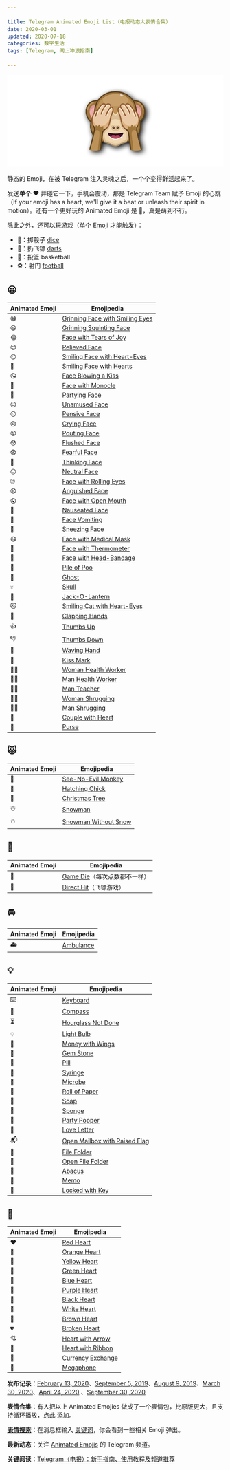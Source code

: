 ```yaml
---

title: Telegram Animated Emoji List（电报动态大表情合集）
date: 2020-03-01  
updated: 2020-07-18  
categories: 数字生活  
tags: [Telegram, 网上冲浪指南]

---
```


![see-no-evil-monkey](telegram-animated-emoji/see-no-evil-monkey.png)

静态的 Emoji，在被 Telegram 注入灵魂之后，一个个变得鲜活起来了。

<!-- more -->

发送**单个** ❤️ 并碰它一下，手机会震动，那是 Telegram Team  赋予 Emoji 的心跳（If your emoji has a heart, we'll give it a beat or unleash their spirit in motion）。还有一个更好玩的 Animated Emoji 是 🙈，真是萌到不行。

除此之外，还可以玩游戏（单个 Emoji 才能触发）：

- 🎲：掷骰子 [dice](https://telegram.org/blog/folders#and-one-more-thing)
- 🎯：扔飞镖 [darts](https://telegram.org/blog/400-million#bullseye) 
- 🏀：投篮 basketball
- ⚽：射门 [football](https://macos.telegram.org/#v6-3-1-2020-07-31)



## 😀

| Animated Emoji | Emojipedia                                                   |
| -------------- | ------------------------------------------------------------ |
| 😁              | [Grinning Face with Smiling Eyes](https://emojipedia.org/grinning-face-with-smiling-eyes/) |
| 😆              | [Grinning Squinting Face](https://emojipedia.org/grinning-squinting-face/) |
| 😂              | [Face with Tears of Joy](https://emojipedia.org/face-with-tears-of-joy/) |
| 😌              | [Relieved Face](https://emojipedia.org/relieved-face/)       |
| 😍              | [Smiling Face with Heart-Eyes](https://emojipedia.org/smiling-face-with-heart-eyes/) |
| 🥰              | [Smiling Face with Hearts](https://emojipedia.org/smiling-face-with-hearts/) |
| 😘              | [Face Blowing a Kiss](https://emojipedia.org/face-blowing-a-kiss/) |
| 🧐              | [Face with Monocle](https://emojipedia.org/face-with-monocle/) |
| 🥳              | [Partying Face](https://emojipedia.org/partying-face/)       |
| 😒              | [Unamused Face](https://emojipedia.org/unamused-face/)       |
| 😔              | [Pensive Face](https://emojipedia.org/pensive-face/)         |
| 😢              | [Crying Face](https://emojipedia.org/crying-face/)           |
| 😡              | [Pouting Face](https://emojipedia.org/pouting-face/)         |
| 😳              | [Flushed Face](https://emojipedia.org/flushed-face/)         |
| 😨              | [Fearful Face](https://emojipedia.org/fearful-face/)         |
| 🤔              | [Thinking Face](https://emojipedia.org/thinking-face/)       |
| 😐              | [Neutral Face](https://emojipedia.org/neutral-face/)         |
| 🙄              | [Face with Rolling Eyes](https://emojipedia.org/face-with-rolling-eyes/) |
| 😧              | [Anguished Face](https://emojipedia.org/anguished-face/)     |
| 😮              | [Face with Open Mouth](https://emojipedia.org/face-with-open-mouth/) |
| 🤢              | [Nauseated Face](https://emojipedia.org/nauseated-face/)     |
| 🤮              | [Face Vomiting](https://emojipedia.org/face-vomiting/)       |
| 🤧              | [Sneezing Face](https://emojipedia.org/sneezing-face/)       |
| 😷              | [Face with Medical Mask](https://emojipedia.org/face-with-medical-mask/) |
| 🤒              | [Face with Thermometer](https://emojipedia.org/face-with-thermometer/) |
| 🤕              | [Face with Head-Bandage](https://emojipedia.org/face-with-head-bandage/) |
| 💩              | [Pile of Poo](https://emojipedia.org/pile-of-poo/)           |
| 👻              | [Ghost](https://emojipedia.org/ghost/)                       |
| 💀              | [Skull](https://emojipedia.org/skull/)                       |
| 🎃              | [Jack-O-Lantern](https://emojipedia.org/jack-o-lantern/)     |
| 😻              | [Smiling Cat with Heart-Eyes](https://emojipedia.org/smiling-cat-with-heart-eyes/) |
| 👏              | [Clapping Hands](https://emojipedia.org/clapping-hands/)     |
| 👍              | [Thumbs Up](https://emojipedia.org/thumbs-up/)               |
| 👎              | [Thumbs Down](https://emojipedia.org/thumbs-down/)           |
| 👋              | [Waving Hand](https://emojipedia.org/waving-hand/)           |
| 💋              | [Kiss Mark](https://emojipedia.org/kiss-mark/)               |
| 👩‍⚕️             | [Woman Health Worker](https://emojipedia.org/woman-health-worker/) |
| 👨‍⚕️             | [Man Health Worker](https://emojipedia.org/man-health-worker/) |
| 👨‍🏫             | [Man Teacher](https://emojipedia.org/man-teacher/)           |
| 🤷‍♀️             | [Woman Shrugging](https://emojipedia.org/woman-shrugging/)   |
| 🤷‍♂️             | [Man Shrugging](https://emojipedia.org/man-shrugging/)       |
| 💑              | [Couple with Heart](https://emojipedia.org/couple-with-heart/) |
| 👛              | [Purse](https://emojipedia.org/purse/)                       |



## 🐱

| Animated Emoji | Emojipedia                                                |
| -------------- | --------------------------------------------------------- |
| 🙈              | [See-No-Evil Monkey](https://emojipedia.org/see-no-evil-monkey/) |
| 🐣              | [Hatching Chick](https://emojipedia.org/hatching-chick/)  |
| 🎄              | [Christmas Tree](https://emojipedia.org/christmas-tree/)  |
| ☃️              | [Snowman](https://emojipedia.org/snowman/)                |
| ⛄️              | [Snowman Without Snow](https://emojipedia.org/snowman-without-snow/)                |



## 🏀

| Animated Emoji | Emojipedia                                                   |
| -------------- | ------------------------------------------------------------ |
| 🎲              | [Game Die](https://emojipedia.org/game-die/)（每次点数都不一样） |
| 🎯              | [Direct Hit](https://emojipedia.org/direct-hit/)（飞镖游戏） |





## 🚘

| Animated Emoji | Emojipedia                                     |
| -------------- | ---------------------------------------------- |
| 🚑              | [Ambulance](https://emojipedia.org/ambulance/) |



## 💡

| Animated Emoji | Emojipedia                                                   |
| -------------- | ------------------------------------------------------------ |
| ⌨️              | [Keyboard](https://emojipedia.org/keyboard/)                 |
| 🧭              | [Compass](https://emojipedia.org/compass/)                   |
| ⏳              | [Hourglass Not Done](https://emojipedia.org/hourglass-not-done/) |
| 💡              | [Light Bulb](https://emojipedia.org/light-bulb/)             |
| 💸              | [Money with Wings](https://emojipedia.org/money-with-wings/) |
| 💎              | [Gem Stone](https://emojipedia.org/gem-stone/)               |
| 💊              | [Pill](https://emojipedia.org/pill/)                         |
| 💉              | [Syringe](https://emojipedia.org/syringe/)                   |
| 🦠              | [Microbe](https://emojipedia.org/microbe/)                   |
| 🧻              | [Roll of Paper](https://emojipedia.org/roll-of-paper/)       |
| 🧼              | [Soap](https://emojipedia.org/soap/)                         |
| 🧽              | [Sponge](https://emojipedia.org/sponge/)                     |
| 🎉              | [Party Popper](https://emojipedia.org/party-popper/)         |
| 💌              | [Love Letter](https://emojipedia.org/love-letter/)           |
| 📬              | [Open Mailbox with Raised Flag](https://emojipedia.org/open-mailbox-with-raised-flag/) |
| 📁              | [File Folder](https://emojipedia.org/file-folder/)           |
| 📂              | [Open File Folder](https://emojipedia.org/open-file-folder/) |
| 🧮              | [Abacus](https://emojipedia.org/abacus/)                     |
| 📝              | [Memo](https://emojipedia.org/memo/)                         |
| 🔐              | [Locked with Key](https://emojipedia.org/locked-with-key/)   |



## 💚

| Animated Emoji | Emojipedia                                                   |
| -------------- | ------------------------------------------------------------ |
| ❤️              | [Red Heart](https://emojipedia.org/red-heart/)               |
| 🧡              | [Orange Heart](https://emojipedia.org/orange-heart/)         |
| 💛              | [Yellow Heart](https://emojipedia.org/yellow-heart/)         |
| 💚              | [Green Heart](https://emojipedia.org/green-heart/)           |
| 💙              | [Blue Heart](https://emojipedia.org/blue-heart/)             |
| 💜              | [Purple Heart](https://emojipedia.org/purple-heart/)         |
| 🖤              | [Black Heart](https://emojipedia.org/black-heart/)           |
| 🤍              | [White Heart](https://emojipedia.org/white-heart/)           |
| 🤎              | [Brown Heart](https://emojipedia.org/brown-heart/)           |
| 💔              | [Broken Heart](https://emojipedia.org/broken-heart/)         |
| 💘              | [Heart with Arrow](https://emojipedia.org/heart-with-arrow/) |
| 💝              | [Heart with Ribbon](https://emojipedia.org/heart-with-ribbon/) |
| 💱              | [Currency Exchange](https://emojipedia.org/currency-exchange/) |
| 📣              | [Megaphone](https://emojipedia.org/megaphone/)               |



**发布记录**：[February 13, 2020](https://telegram.org/blog/new-profiles-people-nearby#new-animated-emoji)、[September 5, 2019](https://telegram.org/blog/scheduled-reminders-themes#more-animated-emoji)、[August 9, 2019](https://telegram.org/blog/silent-messages-slow-mode#animated-emoji)、[March 30, 2020](https://telegram.org/blog/folders#new-animated-emoji)、[April 24, 2020](https://telegram.org/blog/400-million#bullseye) 、[September 30, 2020](https://telegram.org/blog/filters-anonymous-admins-comments)

**表情合集**：有人把以上 Animated Emojies 做成了一个表情包，比原版更大，且支持循环播放，[点此](https://t.me/addstickers/AnimatedEmojies) 添加。

**[表情搜索](https://telegram.org/blog/unsend-privacy-emoji#emoji-search-and-gifs)**：在消息框输入 [关键词](https://translations.telegram.org/zh-hans/emoji)，你会看到一些相关 Emoji 弹出。

**最新动态**：关注 [Animated Emojis](https://t.me/AnimatedEmojis) 的 Telegram 频道。

**关键阅读**：[Telegram（电报）：新手指南、使用教程及频道推荐](https://tingtalk.me/telegram/)